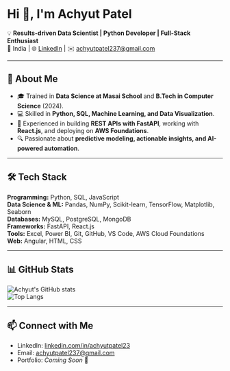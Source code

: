 # Hi 👋, I'm Achyut Patel

💡 **Results-driven Data Scientist | Python Developer | Full-Stack Enthusiast**  
📍 India | 🌐 [LinkedIn](https://linkedin.com/in/achyutpatel23) | ✉️ achyutpatel237@gmail.com  

---

## 🚀 About Me
- 🎓 Trained in **Data Science at Masai School** and **B.Tech in Computer Science** (2024).  
- 💻 Skilled in **Python, SQL, Machine Learning, and Data Visualization**.  
- 🌱 Experienced in building **REST APIs with FastAPI**, working with **React.js**, and deploying on **AWS Foundations**.  
- 🔍 Passionate about **predictive modeling, actionable insights, and AI-powered automation**.  

---

## 🛠️ Tech Stack
**Programming:** Python, SQL, JavaScript  
**Data Science & ML:** Pandas, NumPy, Scikit-learn, TensorFlow, Matplotlib, Seaborn  
**Databases:** MySQL, PostgreSQL, MongoDB  
**Frameworks:** FastAPI, React.js  
**Tools:** Excel, Power BI, Git, GitHub, VS Code, AWS Cloud Foundations  
**Web:** Angular, HTML, CSS  

---

## 📊 GitHub Stats
![Achyut's GitHub stats](https://github-readme-stats.vercel.app/api?username=AchyutPatel&show_icons=true&theme=tokyonight)  
![Top Langs](https://github-readme-stats.vercel.app/api/top-langs/?username=AchyutPatel&layout=compact&theme=tokyonight)  

---

## 📫 Connect with Me
- LinkedIn: [linkedin.com/in/achyutpatel23](https://linkedin.com/in/achyutpatel23)  
- Email: achyutpatel237@gmail.com  
- Portfolio: *Coming Soon* 🚀
